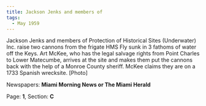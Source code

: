 ```yaml
---  
title: Jackson Jenks and members of  
tags:  
  - May 1959  
---  
```

  
Jackson Jenks and members of Protection of Historical Sites (Underwater) Inc. raise two cannons from the frigate HMS Fly sunk in 3 fathoms of water off the Keys. Art McKee, who has the legal salvage rights from Point Charles to Lower Matecumbe, arrives at the site and makes them put the cannons back with the help of a Monroe County sheriff. McKee claims they are on a 1733 Spanish wrecksite. [Photo]  
  
Newspapers: **Miami Morning News or The Miami Herald**  
  
Page: **1**, Section: **C** 
